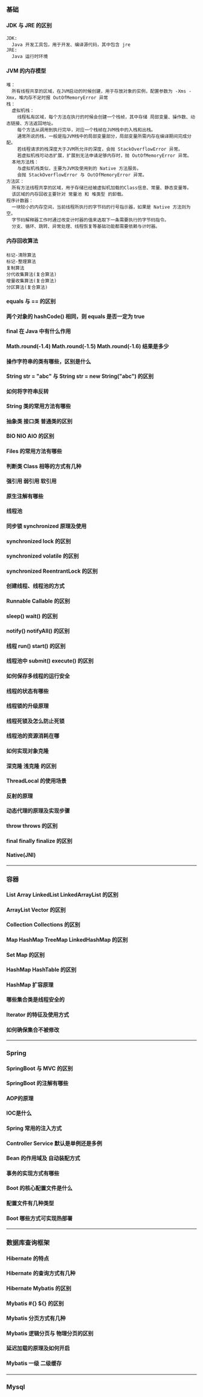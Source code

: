 ### 基础

#### JDK 与 JRE 的区别
```
JDK:
  Java 开发工具包，用于开发、编译源代码，其中包含 jre
JRE:
  Java 运行时环境
```

#### JVM 的内存模型
```
堆：
  所有线程共享的区域，在JVM启动的时候创建，用于存放对象的实例，配置参数为 -Xms -Xmx，堆内存不足时报 OutOfMemoryError 异常
栈：
  虚拟机栈：
    线程私有区域，每个方法在执行的时候会创建一个栈帧，其中存储 局部变量、操作数、动态链接、方法返回地址。
    每个方法从调用到执行完毕，对应一个栈帧在JVM栈中的入栈和出栈。
    通常所说的栈，一般是指JVM栈中的局部变量部分，局部变量所需内存在编译期间完成分配。
    若线程请求的栈深度大于JVM所允许的深度，会抛 StackOverflowError 异常。
    若虚拟机栈可动态扩展，扩展到无法申请足够内存时，抛 OutOfMemoryError 异常。 
  本地方法栈：
    与虚拟机栈类似，主要为JVM及使用到的 Native 方法服务。
    会抛 StackOverflowError 与 OutOfMemoryError 异常。
方法区：
  所有方法线程共享的区域，用于存储已经被虚拟机加载的Class信息、常量、静态变量等。
  该区域的内存回收主要针对 常量池 和 堆类型 的卸载。
程序计数器：
  一块较小的内存空间，当前线程所执行的字节码的行号指示器，如果是 Native 方法则为空。
  字节码解释器工作时通过改变计时器的值来选取下一条需要执行的字节码指令。
  分支、循环、跳转、异常处理、线程恢复等基础功能都需要依赖与计时器。
```

#### 内存回收算法
```
标记-清除算法
标记-整理算法
复制算法
分代收集算法(复合算法)
增量收集算法(复合算法)
分区算法(复合算法)
```

#### equals 与 == 的区别

#### 两个对象的 hashCode() 相同，则 equals 是否一定为 true

#### final 在 Java 中有什么作用

#### Math.round(-1.4) Math.round(-1.5) Math.round(-1.6) 结果是多少

#### 操作字符串的类有哪些，区别是什么

#### String str = "abc" 与 String str = new String("abc") 的区别

#### 如何将字符串反转

#### String 类的常用方法有哪些

#### 抽象类 接口类 普通类的区别

#### BIO NIO AIO 的区别

#### Files 的常用方法有哪些

#### 判断类 Class 相等的方式有几种

#### 强引用 弱引用 软引用

#### 原生注解有哪些

#### 线程池

#### 同步锁 synchronized 原理及使用

#### synchronized lock 的区别

#### synchronized volatile 的区别

#### synchronized ReentrantLock 的区别

#### 创建线程、线程池的方式

#### Runnable Callable 的区别

#### sleep() wait() 的区别

#### notify() notifyAll() 的区别

#### 线程 run() start() 的区别

#### 线程池中 submit() execute() 的区别

#### 如何保存多线程的运行安全

#### 线程的状态有哪些

#### 线程锁的升级原理

#### 线程死锁及怎么防止死锁

#### 线程池的资源消耗在哪

#### 如何实现对象克隆

#### 深克隆 浅克隆 的区别

#### ThreadLocal 的使用场景

#### 反射的原理

#### 动态代理的原理及实现步骤

#### throw throws 的区别

#### final finally finalize 的区别

#### Native(JNI)
---

### 容器

#### List Array LinkedList LinkedArrayList 的区别

#### ArrayList Vector 的区别

#### Collection Collections 的区别

#### Map HashMap TreeMap LinkedHashMap 的区别

#### Set Map 的区别

#### HashMap HashTable 的区别

#### HashMap 扩容原理

#### 哪些集合类是线程安全的

#### Iterator 的特征及使用方式

#### 如何确保集合不被修改

---

### Spring

#### SpringBoot 与 MVC 的区别

#### SpringBoot 的注解有哪些

#### AOP的原理

#### IOC是什么

#### Spring 常用的注入方式

#### Controller Service 默认是单例还是多例

#### Bean 的作用域及 自动装配方式

#### 事务的实现方式有哪些

#### Boot 的核心配置文件是什么

#### 配置文件有几种类型

#### Boot 哪些方式可实现热部署

---

### 数据库查询框架

#### Hibernate 的特点

#### Hibernate 的查询方式有几种

#### Hibernate Mybatis 的区别

#### Mybatis #{} ${} 的区别

#### Mybatis 分页方式有几种

#### Mybatis 逻辑分页与 物理分页的区别

#### 延迟加载的原理及如何开启

#### Mybatis 一级 二级缓存

#### 

---

### Mysql



